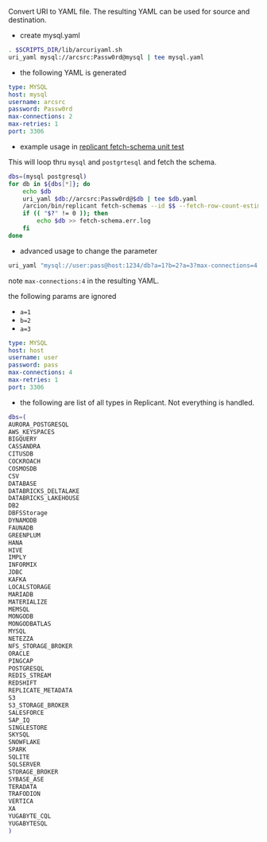 Convert URI to YAML file.  The resulting YAML can be used for source and destination.

- create mysql.yaml

```bash
. $SCRIPTS_DIR/lib/arcuriyaml.sh
uri_yaml mysql://arcsrc:Passw0rd@mysql | tee mysql.yaml
```

- the following YAML is generated 
```yaml
type: MYSQL
host: mysql
username: arcsrc
password: Passw0rd
max-connections: 2
max-retries: 1
port: 3306
```

- example usage in [replicant fetch-schema unit test](../../scripts/tests/fetch-schema.sh)

This will loop thru `mysql` and `postgrtesql` and fetch the schema.

```bash
dbs=(mysql postgresql)
for db in ${dbs[*]}; do
    echo $db
    uri_yaml $db://arcsrc:Passw0rd@$db | tee $db.yaml
    /arcion/bin/replicant fetch-schemas --id $$ --fetch-row-count-estimate --output-file $db.sql $db.yaml
    if (( "$?" != 0 )); then
        echo $db >> fetch-schema.err.log
    fi
done
```

- advanced usage to change the parameter

```bash
uri_yaml "mysql://user:pass@host:1234/db?a=1?b=2?a=3?max-connections=4
```

note `max-connections:4` in the resulting YAML.

the following params are ignored 
- `a=1` 
- `b=2`
- `a=3`    

```yaml
type: MYSQL
host: host
username: user
password: pass
max-connections: 4
max-retries: 1
port: 3306
```


- the following are list of all types in Replicant.  Not everything is handled.

```bash
dbs=(
AURORA_POSTGRESQL
AWS_KEYSPACES
BIGQUERY
CASSANDRA
CITUSDB
COCKROACH
COSMOSDB
CSV
DATABASE
DATABRICKS_DELTALAKE
DATABRICKS_LAKEHOUSE
DB2
DBFSStorage
DYNAMODB
FAUNADB
GREENPLUM
HANA
HIVE
IMPLY
INFORMIX
JDBC
KAFKA
LOCALSTORAGE
MARIADB
MATERIALIZE
MEMSQL
MONGODB
MONGODBATLAS
MYSQL
NETEZZA
NFS_STORAGE_BROKER
ORACLE
PINGCAP
POSTGRESQL
REDIS_STREAM
REDSHIFT
REPLICATE_METADATA
S3
S3_STORAGE_BROKER
SALESFORCE
SAP_IQ
SINGLESTORE
SKYSQL
SNOWFLAKE
SPARK
SQLITE
SQLSERVER
STORAGE_BROKER
SYBASE_ASE
TERADATA
TRAFODION
VERTICA
XA
YUGABYTE_CQL
YUGABYTESQL
)
```